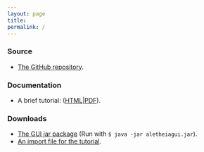 ```yaml
---
layout: page
title: 
permalink: /
---
```


### Source
* [The GitHub repository](https://github.com/quimtestar/Aletheia).

### Documentation
* A brief tutorial: ([HTML](tutorial/tutorial.xhtml)\|[PDF](https://dl.dropboxusercontent.com/u/49511540/Aletheia/tutorial.pdf)).

### Downloads
* [The GUI jar package](https://dl.dropboxusercontent.com/u/49511540/Aletheia/aletheiagui.jar) (Run with `$ java -jar aletheiagui.jar`).
* [An import file for the tutorial](https://dl.dropboxusercontent.com/u/49511540/Aletheia/tutorial.ale).

